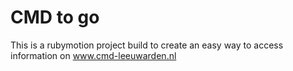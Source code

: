 # CMD to go
This is a rubymotion project build to create an easy way to access information on www.cmd-leeuwarden.nl
